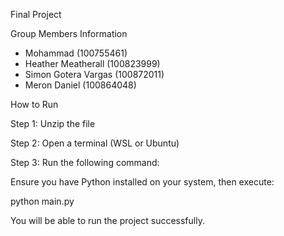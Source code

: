 Final Project

Group Members Information
- Mohammad (100755461)
- Heather Meatherall (100823999)
- Simon Gotera Vargas (100872011)
- Meron Daniel (100864048)

How to Run

Step 1: Unzip the file

Step 2: Open a terminal (WSL or Ubuntu)

Step 3: Run the following command:

Ensure you have Python installed on your system, then execute:

python main.py

You will be able to run the project successfully.

